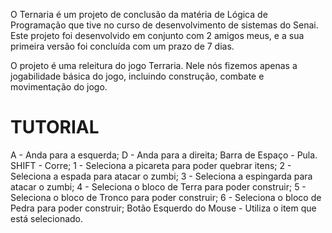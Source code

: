 O Ternaria é um projeto de conclusão da matéria de Lógica de Programação que tive no curso de desenvolvimento de sistemas do Senai.
Este projeto foi desenvolvido em conjunto com 2 amigos meus, e a sua primeira versão foi concluída com um prazo de 7 dias.

O projeto é uma releitura do jogo Terraria. Nele nós fizemos apenas a jogabilidade básica do jogo, incluindo construção, combate e movimentação do jogo.

# TUTORIAL #

A - Anda para a esquerda;
D - Anda para a direita;
Barra de Espaço - Pula.
SHIFT - Corre;
1 - Seleciona a picareta para poder quebrar itens;
2 - Seleciona a espada para atacar o zumbi;
3 - Seleciona a espingarda para atacar o zumbi;
4 - Seleciona o bloco de Terra para poder construir;
5 - Seleciona o bloco de Tronco para poder construir;
6 - Seleciona o bloco de Pedra para poder construir;
Botão Esquerdo do Mouse - Utiliza o item que está selecionado.
